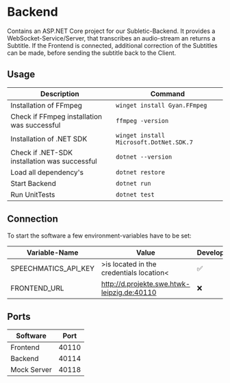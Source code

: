 # Backend

Contains an ASP.NET Core project for our Subletic-Backend. It provides a WebSocket-Service/Server, that transcribes an audio-stream an returns a Subtitle. If the Frontend is connected, additional correction of the Subtitles can be made, before sending the subtitle back to the Client.

## Usage

| Description | Command |
|---|---|
| Installation of FFmpeg | `winget install Gyan.FFmpeg` |
| Check if FFmpeg installation was successful | `ffmpeg -version` |
| Installation of .NET SDK | `winget install Microsoft.DotNet.SDK.7` |
| Check if .NET-SDK installation was successful | `dotnet --version` |
| Load all dependency's | `dotnet restore` |
| Start Backend | `dotnet run` |
| Run UnitTests | `dotnet test` |

## Connection

To start the software a few environment-variables have to be set:

| Variable-Name | Value | Development | Production |
|---|---|---|---|
| SPEECHMATICS_API_KEY | >is located in the credentials location< | ✅ | ✅ |
| FRONTEND_URL | http://d.projekte.swe.htwk-leipzig.de:40110 | ❌ | ✅ |

## Ports

| Software    | Port  |
|-------------|-------|
| Frontend    | 40110 |
| Backend     | 40114 |
| Mock Server | 40118 |

